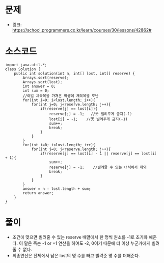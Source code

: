 # 문제
- 링크: 
<https://school.programmers.co.kr/learn/courses/30/lessons/42862#>

# 소스코드
```
import java.util.*;
class Solution {
    public int solution(int n, int[] lost, int[] reserve) {
        Arrays.sort(reserve);
        Arrays.sort(lost);
        int answer = 0;
        int sum = 0;
        //여벌 체육복을 가져온 학생이 체육복을 도난
        for(int i=0; i<lost.length; i++){
            for(int j=0; j<reserve.length; j++){
                if(reserve[j] == lost[i]){
                    reserve[j] = -1;   //못 빌려주게 금지(-1)
                    lost[i] = -1;    //못 빌려주게 금지(-1)
                    sum++;
                    break;
                }
            }
        }
        for(int i=0; i<lost.length; i++){
            for(int j=0; j<reserve.length; j++){
                if(reserve[j] == lost[i] - 1 || reserve[j] == lost[i] + 1){
                    sum++;
                    reserve[j] = -1;    //빌려줄 수 있는 녀석에서 제외
                    break;
                }
            }
        }
        answer = n - lost.length + sum;
        return answer;
    }
}
```
# 풀이
- 조건에 맞으면 빌려줄 수 있는 reserve 배열에서 한 명씩 원소를 -1로 초기화 해준다. 이 말은 즉슨 -1 or +1 연산을 하여도 -2, 0이기 때문에 더 이상 누군가에게 빌려줄 수 없다.
- 최종연산은 전체에서 남은 lost의 명 수를 빼고 빌려준 명 수를 더해준다.
